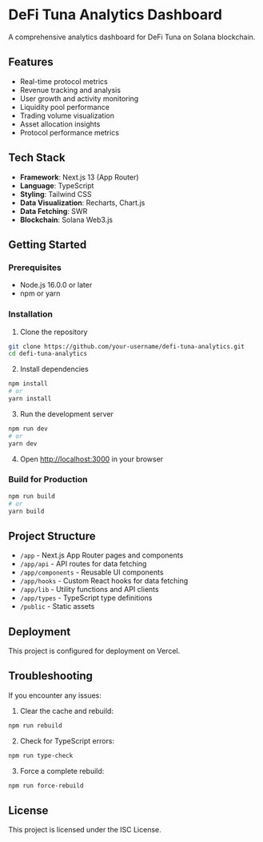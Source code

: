 # DeFi Tuna Analytics Dashboard

A comprehensive analytics dashboard for DeFi Tuna on Solana blockchain.

## Features

- Real-time protocol metrics
- Revenue tracking and analysis
- User growth and activity monitoring
- Liquidity pool performance
- Trading volume visualization
- Asset allocation insights
- Protocol performance metrics

## Tech Stack

- **Framework**: Next.js 13 (App Router)
- **Language**: TypeScript
- **Styling**: Tailwind CSS
- **Data Visualization**: Recharts, Chart.js
- **Data Fetching**: SWR
- **Blockchain**: Solana Web3.js

## Getting Started

### Prerequisites

- Node.js 16.0.0 or later
- npm or yarn

### Installation

1. Clone the repository
```bash
git clone https://github.com/your-username/defi-tuna-analytics.git
cd defi-tuna-analytics
```

2. Install dependencies
```bash
npm install
# or
yarn install
```

3. Run the development server
```bash
npm run dev
# or
yarn dev
```

4. Open [http://localhost:3000](http://localhost:3000) in your browser

### Build for Production

```bash
npm run build
# or
yarn build
```

## Project Structure

- `/app` - Next.js App Router pages and components
- `/app/api` - API routes for data fetching
- `/app/components` - Reusable UI components
- `/app/hooks` - Custom React hooks for data fetching
- `/app/lib` - Utility functions and API clients
- `/app/types` - TypeScript type definitions
- `/public` - Static assets

## Deployment

This project is configured for deployment on Vercel.

## Troubleshooting

If you encounter any issues:

1. Clear the cache and rebuild:
```bash
npm run rebuild
```

2. Check for TypeScript errors:
```bash
npm run type-check
```

3. Force a complete rebuild:
```bash
npm run force-rebuild
```

## License

This project is licensed under the ISC License.